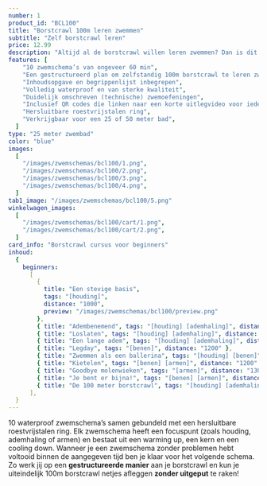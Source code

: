 ```yaml
---
number: 1
product_id: "BCL100"
title: "Borstcrawl 100m leren zwemmen"
subtitle: "Zelf borstcrawl leren"
price: 12.99
description: "Altijd al de borstcrawl willen leren zwemmen? Dan is dit je kans! Door middel van 10 opbouwende zwemschema’s van ieder 60 minuten kun je zelfstandig werken aan de basiselementen van de borstcrawl. Zo leer jij een 100m borstcrawl zwemmen met de juiste basistechniek. De schema's zijn volledig waterproof zodat jij er onbeperkt mee kunt zwemmen."
features: [
    "10 zwemschema’s van ongeveer 60 min",
    "Een gestructureerd plan om zelfstandig 100m borstcrawl te leren zwemmen",
    "Inhoudsopgave en begrippenlijst inbegrepen",
    "Volledig waterproof en van sterke kwaliteit",
    "Duidelijk omschreven (technische) zwemoefeningen",
    "Inclusief QR codes die linken naar een korte uitlegvideo voor iedere training (werkend vanaf januari 2022)",
    "Hersluitbare roestvrijstalen ring",
    "Verkrijgbaar voor een 25 of 50 meter bad",
  ]
type: "25 meter zwembad"
color: "blue"
images:
  [
    "/images/zwemschemas/bcl100/1.png",
    "/images/zwemschemas/bcl100/2.png",
    "/images/zwemschemas/bcl100/3.png",
    "/images/zwemschemas/bcl100/4.png",
  ]
tab1_image: "/images/zwemschemas/bcl100/5.png"
winkelwagen_images:
  [
    "/images/zwemschemas/bcl100/cart/1.png",
    "/images/zwemschemas/bcl100/cart/2.png",
  ]
card_info: "Borstcrawl cursus voor beginners"
inhoud:
  {
    beginners:
      [
        {
          title: "Een stevige basis",
          tags: "[houding]",
          distance: "1000",
          preview: "/images/zwemschemas/bcl100/preview.png"
        },
        { title: "Adembenemend", tags: "[houding] [ademhaling]", distance: "1000" },
        { title: "Loslaten", tags: "[houding] [ademhaling]", distance: "1100" },
        { title: "Een lange adem", tags: "[houding] [ademhaling]", distance: "1200" },
        { title: "Legday", tags: "[benen]", distance: "1200" },
        { title: "Zwemmen als een ballerina", tags: "[houding] [benen]", distance: "1250" },
        { title: "Kietelen", tags: "[benen] [armen]", distance: "1200" },
        { title: "Goodbye molenwieken", tags: "[armen]", distance: "1300" },
        { title: "Je bent er bijna!", tags: "[benen] [armen]", distance: "1400" },
        { title: "De 100 meter borstcrawl", tags: "[houding] [ademhaling] [benen] [armen]", distance: "1500" },
      ],
  }
---
```


10 waterproof zwemschema’s samen gebundeld met een hersluitbare roestvrijstalen ring. Elk zwemschema heeft een focuspunt (zoals houding, ademhaling of armen) en bestaat uit een warming up, een kern en een cooling down. Wanneer je een zwemschema zonder problemen hebt voltooid binnen de aangegeven tijd ben je klaar voor het volgende schema. Zo werk jij op een **gestructureerde manier** aan je borstcrawl en kun je uiteindelijk 100m borstcrawl netjes afleggen **zonder uitgeput** te raken!
